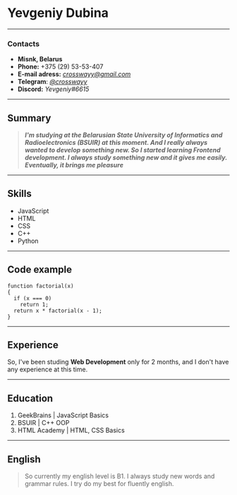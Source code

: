 # Yevgeniy Dubina

---

### Contacts  
* **Misnk, Belarus**
* **Phone:** +375 (29) 53-53-407
* **E-mail adress:** *<crosswayy@gmail.com>*
* **Telegram**: *[@crosswayy](https://t.me/crosswayy)*
* **Discord:** *Yevgeniy\#6615*  
---

## Summary
> ***I'm studying at the Belarusian State University of Informatics and Radioelectronics (BSUIR) at this moment. And I really always wanted to develop something new. So I started learning Frontend development. I always study something new and it gives me easily. Eventually, it brings me pleasure***  
>  
---

## Skills

* JavaScript
* HTML
* CSS
* C++
* Python

---

## Code example

````
function factorial(x) 
{ 
  if (x === 0)
    return 1;
  return x * factorial(x - 1);
}
````

---

## Experience

So, I've been studing __Web Development__ only for 2 months, and I don't have any experience at this time.

---

## Education

1. GeekBrains | JavaScript Basics
2. BSUIR | C++ OOP
3. HTML Academy | HTML, CSS Basics

---

## English
> So currently my english level is B1. I always study new words and grammar rules. I try do my best for fluently english.
>
